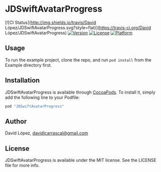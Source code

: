 # JDSwiftAvatarProgress

[![CI Status](http://img.shields.io/travis/David López/JDSwiftAvatarProgress.svg?style=flat)](https://travis-ci.org/David López/JDSwiftAvatarProgress)
[![Version](https://img.shields.io/cocoapods/v/JDSwiftAvatarProgress.svg?style=flat)](http://cocoapods.org/pods/JDSwiftAvatarProgress)
[![License](https://img.shields.io/cocoapods/l/JDSwiftAvatarProgress.svg?style=flat)](http://cocoapods.org/pods/JDSwiftAvatarProgress)
[![Platform](https://img.shields.io/cocoapods/p/JDSwiftAvatarProgress.svg?style=flat)](http://cocoapods.org/pods/JDSwiftAvatarProgress)

## Usage

To run the example project, clone the repo, and run `pod install` from the Example directory first.

## Installation

JDSwiftAvatarProgress is available through [CocoaPods](http://cocoapods.org). To install
it, simply add the following line to your Podfile:

```ruby
pod "JDSwiftAvatarProgress"
```

## Author

David López, davidlcarrascal@gmail.com

## License

JDSwiftAvatarProgress is available under the MIT license. See the LICENSE file for more info.
